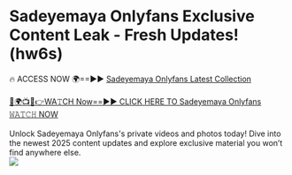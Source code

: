 # Sadeyemaya Onlyfans Exclusive Content Leak - Fresh Updates! (hw6s)

🔥 ACCESS NOW 🌍==►► <a href="https://tinyurl.com/kvy9nzfs" rel="nofollow">Sadeyemaya Onlyfans Latest Collection</a>
<br><br>
[🔴🌍📺📱👉WA𝚃CH Now==►► CLICK HERE TO Sadeyemaya Onlyfans 𝚆𝙰𝚃𝙲𝙷 NOW](https://tinyurl.com/kvy9nzfs)
<br><br>
Unlock Sadeyemaya Onlyfans's private videos and photos today! Dive into the newest 2025 content updates and explore exclusive material you won’t find anywhere else.
<br>
<a href="https://tinyurl.com/kvy9nzfs" rel="nofollow" data-target="animated-image.originalLink"><img src="https://camo.githubusercontent.com/8a4f000d20f83aca3bf7ec5f350d767afa0574a8a352519fd8cfa583a6f93a33/68747470733a2f2f692e696d6775722e636f6d2f644a486b345a712e676966" data-canonical-src="https://i.imgur.com/dJHk4Zq.gif" style="max-width: 100%; display: inline-block;" data-target="animated-image.originalImage"></a>
<br>
